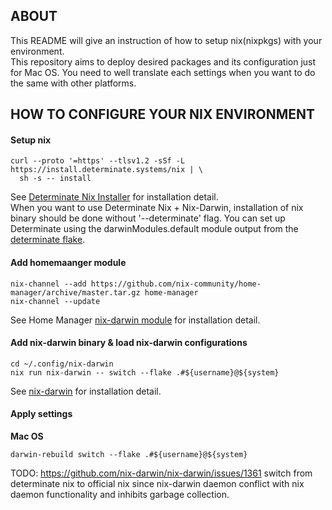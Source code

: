 ## ABOUT

This README will give an instruction of how to setup nix(nixpkgs) with your environment.  
This repository aims to deploy desired packages and its configuration just for Mac OS. You need to well translate each settings when you want to do the same with other platforms.

## HOW TO CONFIGURE YOUR NIX ENVIRONMENT

#### Setup nix

```
curl --proto '=https' --tlsv1.2 -sSf -L https://install.determinate.systems/nix | \
  sh -s -- install
```
See [Determinate Nix Installer](https://github.com/DeterminateSystems/nix-installer?tab=readme-ov-file#determinate-nix-installer) for installation detail.  
When you want to use Determinate Nix + Nix-Darwin, installation of nix binary should be done without '--determinate' flag.
You can set up Determinate using the darwinModules.default module output from the [determinate flake](https://github.com/DeterminateSystems/determinate).

#### Add homemaanger module

```
nix-channel --add https://github.com/nix-community/home-manager/archive/master.tar.gz home-manager
nix-channel --update
```
See Home Manager [nix-darwin module](https://nix-community.github.io/home-manager/index.xhtml#sec-install-nix-darwin-module) for installation detail.

#### Add nix-darwin binary & load nix-darwin configurations

```
cd ~/.config/nix-darwin
nix run nix-darwin -- switch --flake .#${username}@${system}
```
See [nix-darwin](https://github.com/LnL7/nix-darwin?tab=readme-ov-file) for installation detail.

#### Apply settings

**Mac OS**
```
darwin-rebuild switch --flake .#${username}@${system}
```

TODO:
https://github.com/nix-darwin/nix-darwin/issues/1361
switch from determinate nix to official nix since nix-darwin daemon conflict with nix daemon functionality and inhibits garbage collection.
